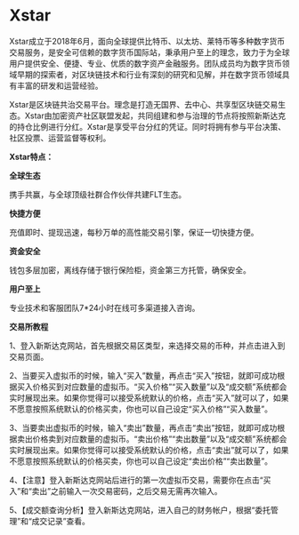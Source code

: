 # 

# Xstar

Xstar成立于2018年6月，面向全球提供比特币、以太坊、莱特币等多种数字货币交易服务，是安全可信赖的数字货币国际站，秉承用户至上的理念，致力于为全球用户提供安全、便捷、专业、优质的数字资产金融服务。团队成员均为数字货币领域早期的探索者，对区块链技术和行业有深刻的研究和见解，并在数字货币领域具有丰富的研发和运营经验。

Xstar是区块链共治交易平台。理念是打造无国界、去中心、共享型区块链交易生态。Xstar由加密资产社区联盟发起，共同组建和参与治理的节点将按照新斯达克的持仓比例进行分红。Xstar是享受平台分红的凭证。同时将拥有参与平台决策、社区投票、运营监督等权利。

**Xstar特点：**

**全球生态**

携手共赢，与全球顶级社群合作伙伴共建FLT生态。

**快捷方便**

充值即时、提现迅速，每秒万单的高性能交易引擎，保证一切快捷方便。

**资金安全**

钱包多层加密，离线存储于银行保险柜，资金第三方托管，确保安全。

**用户至上**

专业技术和客服团队7*24小时在线可多渠道接入咨询。

**交易所教程**

1、登入新斯达克网站，首先根据交易区类型，来选择交易的币种，并点击进入到交易页面。

2、当要买入虚拟币的时候，输入“买入”数量，再点击“买入”按钮，就即可成功根据买入价格买到对应数量的虚拟币。“买入价格”“买入数量”以及“成交额”系统都会实时展现出来。如果你觉得可以接受系统默认的价格，点击“买入”就可以了，如果不愿意按照系统默认的价格买卖，你也可以自己设定“买入价格”“买入数量”。

3、当要卖出虚拟币的时候，输入“卖出”数量，再点击“卖出”按钮，就即可成功根据卖出价格卖到对应数量的虚拟币。“卖出价格”“卖出数量”以及“成交额”系统都会实时展现出来。如果你觉得可以接受系统默认的价格，点击“卖出”就可以了，如果不愿意按照系统默认的价格买卖，你也可以自己设定“卖出价格”“卖出数量”。

4、【注意】登入新斯达克网站后进行的第一次虚拟币交易，需要你在点击“买入”和“卖出”之前输入一次交易密码，之后交易无需再次输入。

5、【成交额查询分析】登入新斯达克网站，进入自己的财务帐户，根据“委托管理”和“成交记录”查看。

